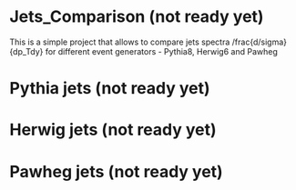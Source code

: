 # Jets_Comparison (not ready yet)
This is a simple project that allows to compare jets spectra /frac{d/sigma}{dp_Tdy} for different event generators - Pythia8, Herwig6 and Pawheg

# Pythia jets (not ready yet)

# Herwig jets (not ready yet)

# Pawheg jets (not ready yet)
